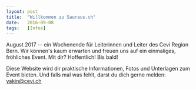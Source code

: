 ```yaml
---
layout: post
title:  "Willkommen zu Sauraus.ch"
date:   2016-09-08
tags:   [Infos]
---
```


August 2017 -- ein Wochenende für Leiterinnen und Leiter des Cevi Region Bern.
Wir können's kaum erwarten und freuen uns auf ein einmaliges, fröhliches Event.
Mit dir? Hoffentlich! Bis bald!

Diese Website wird dir praktische Informationen, Fotos und Unterlagen zum Event
bieten. Und falls mal was fehlt, darst du dich gerne melden: <yakin@cevi.ch>
